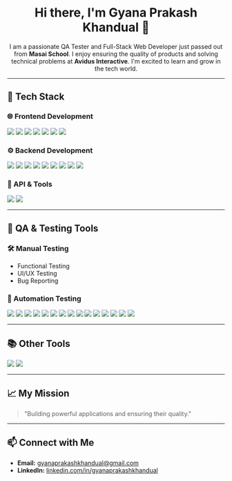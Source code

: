 <h1 align="center">Hi there, I'm Gyana Prakash Khandual 👋</h1>

<p align="center">
I am a passionate QA Tester and Full-Stack Web Developer just passed out from <strong>Masai School</strong>. I enjoy ensuring the quality of products and solving technical problems at <strong>Avidus Interactive</strong>. I'm excited to learn and grow in the tech world.
</p>

---

## 🚀 Tech Stack

### 🌐 Frontend Development
<p align="left">
  <img src="https://img.shields.io/badge/HTML5-E34F26?style=for-the-badge&logo=html5&logoColor=white" />
  <img src="https://img.shields.io/badge/CSS3-1572B6?style=for-the-badge&logo=css3&logoColor=white" />
  <img src="https://img.shields.io/badge/Bootstrap-563d7c?style=for-the-badge&logo=bootstrap&logoColor=white" />
  <img src="https://img.shields.io/badge/Tailwind_CSS-38B2AC?style=for-the-badge&logo=tailwind-css&logoColor=white" />
  <img src="https://img.shields.io/badge/Framer_Motion-0055FF?style=for-the-badge&logo=framer&logoColor=white" />
  <img src="https://img.shields.io/badge/GSAP-88CE02?style=for-the-badge&logo=greensock&logoColor=white" />
  <img src="https://img.shields.io/badge/React_Icons-61DAFB?style=for-the-badge&logo=react&logoColor=white" />
</p>

### ⚙️ Backend Development
<p align="left">
  <img src="https://img.shields.io/badge/Java-ED8B00?style=for-the-badge&logo=java&logoColor=white" />
  <img src="https://img.shields.io/badge/JavaScript-F7DF1E?style=for-the-badge&logo=javascript&logoColor=black" />
  <img src="https://img.shields.io/badge/TypeScript-007ACC?style=for-the-badge&logo=typescript&logoColor=white" />
  <img src="https://img.shields.io/badge/React.js-61DAFB?style=for-the-badge&logo=react&logoColor=black" />
  <img src="https://img.shields.io/badge/Next.js-000000?style=for-the-badge&logo=nextdotjs&logoColor=white" />
  <img src="https://img.shields.io/badge/Node.js-339933?style=for-the-badge&logo=nodedotjs&logoColor=white" />
  <img src="https://img.shields.io/badge/Express.js-404D59?style=for-the-badge&logo=express&logoColor=white" />
  <img src="https://img.shields.io/badge/MongoDB-4EA94B?style=for-the-badge&logo=mongodb&logoColor=white" />
  <img src="https://img.shields.io/badge/MySQL-005C84?style=for-the-badge&logo=mysql&logoColor=white" />
</p>

### 📲 API & Tools
<p align="left">
  <img src="https://img.shields.io/badge/RESTful_API-000000?style=for-the-badge&logo=api&logoColor=white" />
  <img src="https://img.shields.io/badge/Figma-F24E1E?style=for-the-badge&logo=figma&logoColor=white" />
</p>

---

## 🧪 QA & Testing Tools

### 🛠️ Manual Testing
- Functional Testing
- UI/UX Testing
- Bug Reporting

### 🤖 Automation Testing
<p align="left">
  <img src="https://img.shields.io/badge/Manual_Testing-000000?style=for-the-badge&logo=testing-library&logoColor=white" />
  <img src="https://img.shields.io/badge/Cypress-17202C?style=for-the-badge&logo=cypress&logoColor=white" />
  <img src="https://img.shields.io/badge/Selenium-43B02A?style=for-the-badge&logo=selenium&logoColor=white" />
  <img src="https://img.shields.io/badge/Appium-00A0DC?style=for-the-badge&logo=appium&logoColor=white" />
  <img src="https://img.shields.io/badge/Playwright-2C2E34?style=for-the-badge&logo=microsoft&logoColor=white" />
  <img src="https://img.shields.io/badge/Postman-FF6C37?style=for-the-badge&logo=postman&logoColor=white" />
  <img src="https://img.shields.io/badge/Rest_Assured-000000?style=for-the-badge&logo=java&logoColor=white" />
  <img src="https://img.shields.io/badge/K6-7D64FF?style=for-the-badge&logo=k6&logoColor=white" />
  <img src="https://img.shields.io/badge/JMeter-D22128?style=for-the-badge&logo=apachejmeter&logoColor=white" />
  <img src="https://img.shields.io/badge/DBUnit-000000?style=for-the-badge&logo=databricks&logoColor=white" />
  <img src="https://img.shields.io/badge/Burp_Suite-FF6600?style=for-the-badge&logo=burpsuite&logoColor=white" />
  <img src="https://img.shields.io/badge/OWASP_ZAP-009DD1?style=for-the-badge&logo=owasp&logoColor=white" />
  <img src="https://img.shields.io/badge/Jira-0052CC?style=for-the-badge&logo=jira&logoColor=white" />
  <img src="https://img.shields.io/badge/Puppeteer-40B5A4?style=for-the-badge&logo=puppeteer&logoColor=white" />
  <img src="https://img.shields.io/badge/Allure_Report-4C4C4C?style=for-the-badge&logo=allure&logoColor=white" />
</p>

---

## 📚 Other Tools
<p align="left">
  <img src="https://img.shields.io/badge/Git-F05032?style=for-the-badge&logo=git&logoColor=white" />
  <img src="https://img.shields.io/badge/GitHub-181717?style=for-the-badge&logo=github&logoColor=white" />
</p>

---

## 📈 My Mission

> "Building powerful applications and ensuring their quality."

---

## 📫 Connect with Me

- **Email:** [gyanaprakashkhandual@gmail.com](mailto:gyanaprakashkhandual@gmail.com)
- **LinkedIn:** [linkedin.com/in/gyanaprakashkhandual](https://www.linkedin.com/in/gyanaprakashkhandual/)
